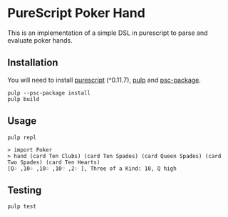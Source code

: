 # PureScript Poker Hand

This is an implementation of a simple DSL in purescript to parse and evaluate poker hands.

## Installation

You will need to install [purescript](http://www.purescript.org/) (^0.11.7), [pulp](https://github.com/purescript-contrib/pulp) and [psc-package](https://github.com/purescript/psc-package).

```
pulp --psc-package install
pulp build
```

## Usage

```
pulp repl
```

```
> import Poker
> hand (card Ten Clubs) (card Ten Spades) (card Queen Spades) (card Two Spades) (card Ten Hearts)
[Q♤ ,10♧ ,10♤ ,10♡ ,2♤ ], Three of a Kind: 10, Q high
```

## Testing

```
pulp test
```
